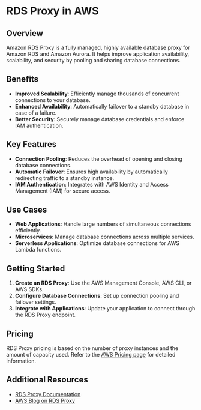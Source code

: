 # RDS Proxy in AWS

## Overview
Amazon RDS Proxy is a fully managed, highly available database proxy for Amazon RDS and Amazon Aurora. It helps improve application availability, scalability, and security by pooling and sharing database connections.

## Benefits
- **Improved Scalability**: Efficiently manage thousands of concurrent connections to your database.
- **Enhanced Availability**: Automatically failover to a standby database in case of a failure.
- **Better Security**: Securely manage database credentials and enforce IAM authentication.

## Key Features
- **Connection Pooling**: Reduces the overhead of opening and closing database connections.
- **Automatic Failover**: Ensures high availability by automatically redirecting traffic to a standby instance.
- **IAM Authentication**: Integrates with AWS Identity and Access Management (IAM) for secure access.

## Use Cases
- **Web Applications**: Handle large numbers of simultaneous connections efficiently.
- **Microservices**: Manage database connections across multiple services.
- **Serverless Applications**: Optimize database connections for AWS Lambda functions.

## Getting Started
1. **Create an RDS Proxy**: Use the AWS Management Console, AWS CLI, or AWS SDKs.
2. **Configure Database Connections**: Set up connection pooling and failover settings.
3. **Integrate with Applications**: Update your application to connect through the RDS Proxy endpoint.

## Pricing
RDS Proxy pricing is based on the number of proxy instances and the amount of capacity used. Refer to the [AWS Pricing page](https://aws.amazon.com/rds/proxy/pricing/) for detailed information.

## Additional Resources
- [RDS Proxy Documentation](https://docs.aws.amazon.com/AmazonRDS/latest/UserGuide/rds-proxy.html)
- [AWS Blog on RDS Proxy](https://aws.amazon.com/blogs/aws/new-rds-proxy-connect-your-applications-to-rds-and-aurora-databases/)
